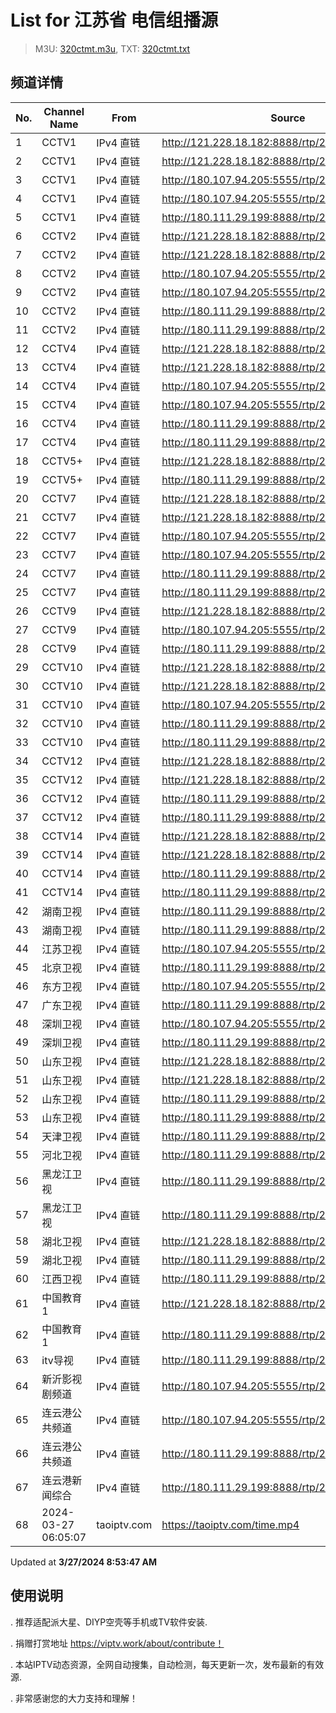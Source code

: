 # List for **江苏省 电信组播源**

> M3U: [320ctmt.m3u](/320ctmt.m3u), TXT: [320ctmt.txt](/txt/320ctmt.txt)

## 频道详情

| No. | Channel Name | From | Source |
| --- | ------------ | ---- | ------ |
| 1 | CCTV1 | IPv4 直链 | <http://121.228.18.182:8888/rtp/239.49.8.129:6000> |
| 2 | CCTV1 | IPv4 直链 | <http://121.228.18.182:8888/rtp/239.49.8.19:9614> |
| 3 | CCTV1 | IPv4 直链 | <http://180.107.94.205:5555/rtp/239.49.8.129:6000> |
| 4 | CCTV1 | IPv4 直链 | <http://180.107.94.205:5555/rtp/239.49.8.19:9614> |
| 5 | CCTV1 | IPv4 直链 | <http://180.111.29.199:8888/rtp/239.49.8.129:6000> |
| 6 | CCTV2 | IPv4 直链 | <http://121.228.18.182:8888/rtp/239.49.8.130:6000> |
| 7 | CCTV2 | IPv4 直链 | <http://121.228.18.182:8888/rtp/239.49.8.50:9802> |
| 8 | CCTV2 | IPv4 直链 | <http://180.107.94.205:5555/rtp/239.49.8.130:6000> |
| 9 | CCTV2 | IPv4 直链 | <http://180.107.94.205:5555/rtp/239.49.8.50:9802> |
| 10 | CCTV2 | IPv4 直链 | <http://180.111.29.199:8888/rtp/239.49.8.130:6000> |
| 11 | CCTV2 | IPv4 直链 | <http://180.111.29.199:8888/rtp/239.49.8.50:9802> |
| 12 | CCTV4 | IPv4 直链 | <http://121.228.18.182:8888/rtp/239.49.8.131:6000> |
| 13 | CCTV4 | IPv4 直链 | <http://121.228.18.182:8888/rtp/239.49.8.51:9806> |
| 14 | CCTV4 | IPv4 直链 | <http://180.107.94.205:5555/rtp/239.49.8.131:6000> |
| 15 | CCTV4 | IPv4 直链 | <http://180.107.94.205:5555/rtp/239.49.8.51:9806> |
| 16 | CCTV4 | IPv4 直链 | <http://180.111.29.199:8888/rtp/239.49.8.131:6000> |
| 17 | CCTV4 | IPv4 直链 | <http://180.111.29.199:8888/rtp/239.49.8.51:9806> |
| 18 | CCTV5+ | IPv4 直链 | <http://121.228.18.182:8888/rtp/239.49.8.18:9610> |
| 19 | CCTV5+ | IPv4 直链 | <http://180.111.29.199:8888/rtp/239.49.8.18:9610> |
| 20 | CCTV7 | IPv4 直链 | <http://121.228.18.182:8888/rtp/239.49.8.132:6000> |
| 21 | CCTV7 | IPv4 直链 | <http://121.228.18.182:8888/rtp/239.49.8.52:9810> |
| 22 | CCTV7 | IPv4 直链 | <http://180.107.94.205:5555/rtp/239.49.8.132:6000> |
| 23 | CCTV7 | IPv4 直链 | <http://180.107.94.205:5555/rtp/239.49.8.52:9810> |
| 24 | CCTV7 | IPv4 直链 | <http://180.111.29.199:8888/rtp/239.49.8.132:6000> |
| 25 | CCTV7 | IPv4 直链 | <http://180.111.29.199:8888/rtp/239.49.8.52:9810> |
| 26 | CCTV9 | IPv4 直链 | <http://121.228.18.182:8888/rtp/239.49.8.53:9814> |
| 27 | CCTV9 | IPv4 直链 | <http://180.107.94.205:5555/rtp/239.49.8.53:9814> |
| 28 | CCTV9 | IPv4 直链 | <http://180.111.29.199:8888/rtp/239.49.8.53:9814> |
| 29 | CCTV10 | IPv4 直链 | <http://121.228.18.182:8888/rtp/239.49.8.134:6000> |
| 30 | CCTV10 | IPv4 直链 | <http://121.228.18.182:8888/rtp/239.49.8.54:9818> |
| 31 | CCTV10 | IPv4 直链 | <http://180.107.94.205:5555/rtp/239.49.8.54:9818> |
| 32 | CCTV10 | IPv4 直链 | <http://180.111.29.199:8888/rtp/239.49.8.134:6000> |
| 33 | CCTV10 | IPv4 直链 | <http://180.111.29.199:8888/rtp/239.49.8.54:9818> |
| 34 | CCTV12 | IPv4 直链 | <http://121.228.18.182:8888/rtp/239.49.8.135:6000> |
| 35 | CCTV12 | IPv4 直链 | <http://121.228.18.182:8888/rtp/239.49.8.55:9822> |
| 36 | CCTV12 | IPv4 直链 | <http://180.111.29.199:8888/rtp/239.49.8.135:6000> |
| 37 | CCTV12 | IPv4 直链 | <http://180.111.29.199:8888/rtp/239.49.8.55:9822> |
| 38 | CCTV14 | IPv4 直链 | <http://121.228.18.182:8888/rtp/239.49.8.136:6000> |
| 39 | CCTV14 | IPv4 直链 | <http://121.228.18.182:8888/rtp/239.49.8.56:9826> |
| 40 | CCTV14 | IPv4 直链 | <http://180.111.29.199:8888/rtp/239.49.8.136:6000> |
| 41 | CCTV14 | IPv4 直链 | <http://180.111.29.199:8888/rtp/239.49.8.56:9826> |
| 42 | 湖南卫视 | IPv4 直链 | <http://180.111.29.199:8888/rtp/239.49.8.12:9418> |
| 43 | 湖南卫视 | IPv4 直链 | <http://180.111.29.199:8888/rtp/239.49.8.142:6000> |
| 44 | 江苏卫视 | IPv4 直链 | <http://180.107.94.205:5555/rtp/239.49.8.16:9602> |
| 45 | 北京卫视 | IPv4 直链 | <http://180.111.29.199:8888/rtp/239.49.8.141:6000> |
| 46 | 东方卫视 | IPv4 直链 | <http://180.107.94.205:5555/rtp/239.49.8.140:6000> |
| 47 | 广东卫视 | IPv4 直链 | <http://180.111.29.199:8888/rtp/239.49.8.13:9422> |
| 48 | 深圳卫视 | IPv4 直链 | <http://180.107.94.205:5555/rtp/239.49.8.145:6000> |
| 49 | 深圳卫视 | IPv4 直链 | <http://180.111.29.199:8888/rtp/239.49.8.145:6000> |
| 50 | 山东卫视 | IPv4 直链 | <http://121.228.18.182:8888/rtp/239.49.8.146:6000> |
| 51 | 山东卫视 | IPv4 直链 | <http://121.228.18.182:8888/rtp/239.49.8.7:9306> |
| 52 | 山东卫视 | IPv4 直链 | <http://180.111.29.199:8888/rtp/239.49.8.146:6000> |
| 53 | 山东卫视 | IPv4 直链 | <http://180.111.29.199:8888/rtp/239.49.8.7:9306> |
| 54 | 天津卫视 | IPv4 直链 | <http://180.111.29.199:8888/rtp/239.49.8.35:8620> |
| 55 | 河北卫视 | IPv4 直链 | <http://180.111.29.199:8888/rtp/239.49.8.114:8000> |
| 56 | 黑龙江卫视 | IPv4 直链 | <http://180.111.29.199:8888/rtp/239.49.8.144:6000> |
| 57 | 黑龙江卫视 | IPv4 直链 | <http://180.111.29.199:8888/rtp/239.49.8.14:9426> |
| 58 | 湖北卫视 | IPv4 直链 | <http://121.228.18.182:8888/rtp/239.49.8.8:9632> |
| 59 | 湖北卫视 | IPv4 直链 | <http://180.111.29.199:8888/rtp/239.49.8.147:6000> |
| 60 | 江西卫视 | IPv4 直链 | <http://180.111.29.199:8888/rtp/239.49.8.111:8000> |
| 61 | 中国教育1 | IPv4 直链 | <http://121.228.18.182:8888/rtp/239.49.8.115:8000> |
| 62 | 中国教育1 | IPv4 直链 | <http://180.111.29.199:8888/rtp/239.49.8.115:8000> |
| 63 | itv导视 | IPv4 直链 | <http://180.111.29.199:8888/rtp/239.49.8.34:8612> |
| 64 | 新沂影视剧频道 | IPv4 直链 | <http://180.107.94.205:5555/rtp/239.49.0.125:8000> |
| 65 | 连云港公共频道 | IPv4 直链 | <http://180.107.94.205:5555/rtp/239.49.0.188:8000> |
| 66 | 连云港公共频道 | IPv4 直链 | <http://180.111.29.199:8888/rtp/239.49.0.188:8000> |
| 67 | 连云港新闻综合 | IPv4 直链 | <http://180.111.29.199:8888/rtp/239.49.0.186:8000> |
| 68 | 2024-03-27 06:05:07 | taoiptv.com | <https://taoiptv.com/time.mp4> |

Updated at **3/27/2024 8:53:47 AM**

## 使用说明

. 推荐适配派大星、DIYP空壳等手机或TV软件安装.

. 捐赠打赏地址 https://viptv.work/about/contribute！

. 本站IPTV动态资源，全网自动搜集，自动检测，每天更新一次，发布最新的有效源.

. 非常感谢您的大力支持和理解！